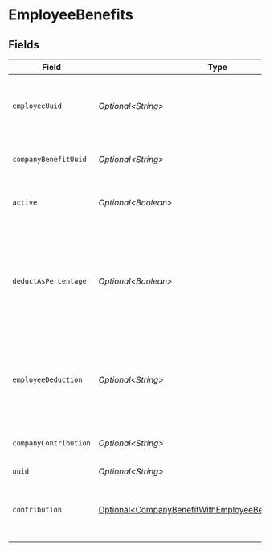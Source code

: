 # EmployeeBenefits


## Fields

| Field                                                                                                                                  | Type                                                                                                                                   | Required                                                                                                                               | Description                                                                                                                            |
| -------------------------------------------------------------------------------------------------------------------------------------- | -------------------------------------------------------------------------------------------------------------------------------------- | -------------------------------------------------------------------------------------------------------------------------------------- | -------------------------------------------------------------------------------------------------------------------------------------- |
| `employeeUuid`                                                                                                                         | *Optional\<String>*                                                                                                                    | :heavy_minus_sign:                                                                                                                     | The UUID of the employee to which the benefit belongs.                                                                                 |
| `companyBenefitUuid`                                                                                                                   | *Optional\<String>*                                                                                                                    | :heavy_minus_sign:                                                                                                                     | The UUID of the company benefit.                                                                                                       |
| `active`                                                                                                                               | *Optional\<Boolean>*                                                                                                                   | :heavy_minus_sign:                                                                                                                     | Whether the employee benefit is active.                                                                                                |
| `deductAsPercentage`                                                                                                                   | *Optional\<Boolean>*                                                                                                                   | :heavy_minus_sign:                                                                                                                     | Whether the employee deduction amount should be treated as a percentage to be deducted from each payroll.                              |
| `employeeDeduction`                                                                                                                    | *Optional\<String>*                                                                                                                    | :heavy_minus_sign:                                                                                                                     | The amount to be deducted, per pay period, from the employee's pay.                                                                    |
| `companyContribution`                                                                                                                  | *Optional\<String>*                                                                                                                    | :heavy_minus_sign:                                                                                                                     | The value of the company contribution                                                                                                  |
| `uuid`                                                                                                                                 | *Optional\<String>*                                                                                                                    | :heavy_minus_sign:                                                                                                                     | N/A                                                                                                                                    |
| `contribution`                                                                                                                         | [Optional\<CompanyBenefitWithEmployeeBenefitsContribution>](../../models/components/CompanyBenefitWithEmployeeBenefitsContribution.md) | :heavy_minus_sign:                                                                                                                     | An object representing the type and value of the company contribution.                                                                 |